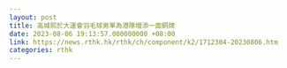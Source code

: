 ```yaml
---
layout: post
title: 高城熙於大運會羽毛球男單為港隊增添一面銅牌
date: 2023-08-06 19:13:57.000000000 +08:00
link: https://news.rthk.hk/rthk/ch/component/k2/1712304-20230806.htm
categories: rthk
---
```



